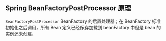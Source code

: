 ## Spring BeanFactoryPostProcessor 原理

`BeanFactoryPostProcessor` BeanFactory 的后置处理器；在 BeanFactory 标准初始化之后调用，所有 Bean 定义已经保存加载到 beanFactory 中但是 bean 的实例还未创建，